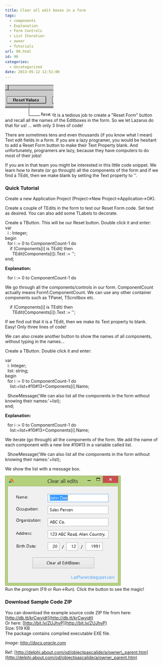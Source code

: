 ```yaml
---
title: Clear all edit boxes in a form
tags:
  - components
  - Explanation
  - Form Controls
  - List Iteration
  - owner
  - Tutorials
url: 90.html
id: 90
categories:
  - Uncategorized
date: 2013-05-12 12:51:00
---
```


![](clear-all-edit-boxes-in-form/reset-button-1.gif)It is a tedious job to create a "Reset Form" button and recall all the names of the Editboxes in the form. So we let Lazarus do that for us! ... with only 3 lines of code!  
  
  
There are sometimes tens and even thousands (if you know what I mean) Text edit fields in a form. If you are a lazy programer, you would be hesitant to add a Reset Form button to make their Text Property blank. And unfortunately, programers are lazy, because they have computers to do most of their jobs!  
  
If you are in that team you might be interested in this little code snippet. We learn how to iterate (or go through) all the components of the form and if we find a TEdit, then we make blank by setting the Text property to ''.  
  

### Quick Tutorial

Create a new Application Project (Project->New Project->Application->OK).  
  
Create a couple of TEdits in the form to test our Reset Form code. Set text as desired. You can also add some TLabels to decorate.  
  
Create a TButton. This will be our Reset button. Double click it and enter:  
var  
  i : Integer;  
begin  
  for i := 0 to ComponentCount-1 do  
    if (Components\[i\] is TEdit) then  
      TEdit(Components\[i\]).Text := '';  
end;  
  
**Explanation:**  
  
  for i := 0 to ComponentCount-1 do  
  
We go through all the components/controls in our form. ComponentCount actually means Form1.ComponentCount. We can use any other container components such as TPanel, TScrollbox etc.  
  
    if (Components\[i\] is TEdit) then  
      TEdit(Components\[i\]).Text := '';  
  
If we find out that it is a TEdit, then we make its Text property to blank. Easy! Only three lines of code!  
  
We can also create another button to show the names of all components, without typing in the names...  
  
Create a TButton. Double click it and enter:  
  
var  
  i: Integer;  
  list: string;  
begin  
  for i := 0 to ComponentCount-1 do  
    list:=list+#10#13+Components\[i\].Name;  
  
  ShowMessage('We can also list all the components in the form without knowing their names:'+list);  
end;  
  
**Explanation:**  
  
  for i := 0 to ComponentCount-1 do  
    list:=list+#10#13+Components\[i\].Name;  
  
We iterate (go through) all the components of the form. We add the name of each component with a new line #10#13 in a variable called list.  
  
  ShowMessage('We can also list all the components in the form without knowing their names:'+list);  
  
We show the list with a message box.  
  
![](clear-all-edit-boxes-in-form/Clear-all-edits-1.gif)  
Run the program (F9 or Run->Run). Click the button to see the magic!  
  

### Download Sample Code ZIP

  
You can download the example source code ZIP file from here: [http://db.tt/krCwyjdt](http://db.tt/krCwyjdt)  
Or here: [http://bit.ly/ZUJhvP](http://bit.ly/ZUJhvP)  
Size: 519 KB  
The package contains compiled executable EXE file.  
  
_Image: http://docs.oracle.com_  
  
Ref: [http://delphi.about.com/od/objectpascalide/a/owner\_parent.htm](http://delphi.about.com/od/objectpascalide/a/owner_parent.htm)